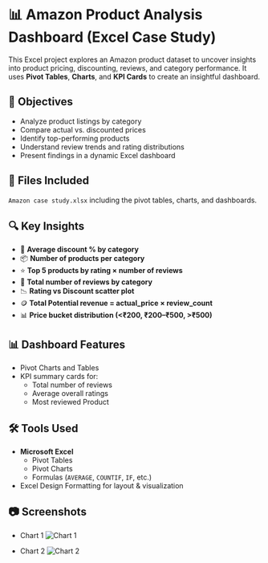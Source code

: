# 📊 Amazon Product Analysis Dashboard (Excel Case Study)
This Excel project explores an Amazon product dataset to uncover insights into product pricing, discounting, reviews, and category performance. It uses **Pivot Tables**, **Charts**, and **KPI Cards** to create an insightful dashboard.

## 📌 Objectives

- Analyze product listings by category
- Compare actual vs. discounted prices
- Identify top-performing products
- Understand review trends and rating distributions
- Present findings in a dynamic Excel dashboard

## 📁 Files Included
`Amazon case study.xlsx` including the pivot tables, charts, and dashboards.

## 🔍 Key Insights

- 💸 **Average discount % by category**
- 📦 **Number of products per category**
- ⭐ **Top 5 products by rating × number of reviews**
- 🧮 **Total number of reviews by category**
- 📉 **Rating vs Discount scatter plot**
- 🪙 **Total Potential revenue = actual_price × review_count**
- 📊 **Price bucket distribution (<₹200, ₹200–₹500, >₹500)**

## 📊 Dashboard Features

- Pivot Charts and Tables
- KPI summary cards for:
  - Total number of reviews
  - Average overall ratings
  - Most reviewed Product

## 🛠 Tools Used

- **Microsoft Excel**
  - Pivot Tables
  - Pivot Charts
  - Formulas (`AVERAGE`, `COUNTIF`, `IF`, etc.)
- Excel Design Formatting for layout & visualization

## 📷 Screenshots

  - Chart 1
![Chart 1](https://github.com/user-attachments/assets/245de75b-85ef-4e0c-827b-e612177a2274)

  - Chart 2
![Chart 2](https://github.com/user-attachments/assets/bb165c0f-3417-470c-af1c-6f46b10e33aa)
